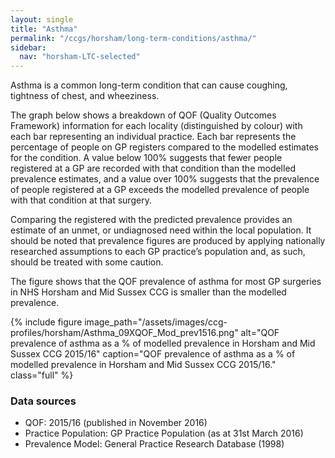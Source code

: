 ```yaml
---
layout: single
title: "Asthma"
permalink: "/ccgs/horsham/long-term-conditions/asthma/"
sidebar:
  nav: "horsham-LTC-selected"
---
```


Asthma is a common long-term condition that can cause coughing, tightness of chest, and wheeziness.

The graph below shows a breakdown of QOF (Quality Outcomes Framework) information for each locality (distinguished by colour) with each bar representing an individual practice. Each bar represents the percentage of people on GP registers compared to the modelled estimates for the condition. A value below 100% suggests that fewer people registered at a GP are recorded with that condition than the modelled prevalence estimates, and a value over 100% suggests that the prevalence of people registered at a GP exceeds the modelled prevalence of people with that condition at that surgery.

Comparing the registered with the predicted prevalence provides an estimate of an unmet, or undiagnosed need within the local population. It should be noted that prevalence figures are produced by applying nationally researched assumptions to each GP practice’s population and, as such, should be treated with some caution.

The figure shows that the QOF prevalence of asthma for most GP surgeries in NHS Horsham and Mid Sussex CCG is smaller than the modelled prevalence. 

{% include figure image_path="/assets/images/ccg-profiles/horsham/Asthma_09XQOF_Mod_prev1516.png" alt="QOF prevalence of asthma as a % of modelled prevalence in Horsham and Mid Sussex CCG 2015/16" caption="QOF prevalence of asthma as a % of modelled prevalence in Horsham and Mid Sussex CCG 2015/16." class="full" %}

### Data sources
- QOF: 2015/16 (published in November 2016)
- Practice Population: GP Practice Population (as at 31st March 2016)
- Prevalence Model: General Practice Research Database (1998)